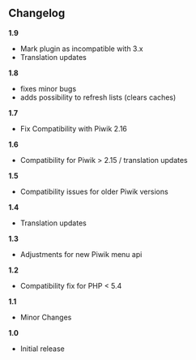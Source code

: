 ## Changelog

__1.9__
* Mark plugin as incompatible with 3.x
* Translation updates

__1.8__
* fixes minor bugs
* adds possibility to refresh lists (clears caches)

__1.7__
* Fix Compatibility with Piwik 2.16

__1.6__
* Compatibility for Piwik > 2.15 / translation updates

__1.5__
* Compatibility issues for older Piwik versions

__1.4__
* Translation updates

__1.3__
* Adjustments for new Piwik menu api

__1.2__
* Compatibility fix for PHP < 5.4

__1.1__
* Minor Changes

__1.0__
* Initial release
